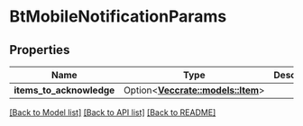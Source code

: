 # BtMobileNotificationParams

## Properties

Name | Type | Description | Notes
------------ | ------------- | ------------- | -------------
**items_to_acknowledge** | Option<[**Vec<crate::models::Item>**](Item.md)> |  | [optional]

[[Back to Model list]](../README.md#documentation-for-models) [[Back to API list]](../README.md#documentation-for-api-endpoints) [[Back to README]](../README.md)


